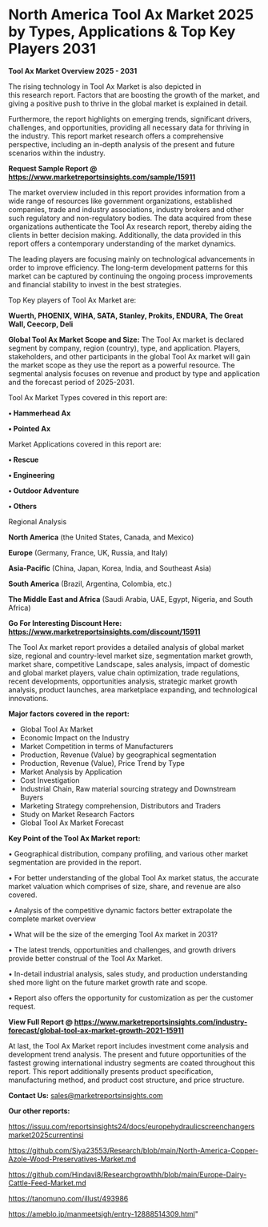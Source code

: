 # North America Tool Ax Market 2025 by Types, Applications & Top Key Players 2031

<Strong> Tool Ax Market Overview 2025 - 2031</strong>

The rising technology in Tool Ax Market is also depicted in this research report. Factors that are boosting the growth of the market, and giving a positive push to thrive in the global market is explained in detail.

Furthermore, the report highlights on emerging trends, significant drivers, challenges, and opportunities, providing all necessary data for thriving in the industry. This report market research offers a comprehensive perspective, including an in-depth analysis of the present and future scenarios within the industry.

<strong>Request Sample Report @ <a href=https://www.marketreportsinsights.com/sample/15911>https://www.marketreportsinsights.com/sample/15911</a></strong>

The market overview included in this report provides information from a wide range of resources like government organizations, established companies, trade and industry associations, industry brokers and other such regulatory and non-regulatory bodies. The data acquired from these organizations authenticate the Tool Ax research report, thereby aiding the clients in better decision making. Additionally, the data provided in this report offers a contemporary understanding of the market dynamics.

The leading players are focusing mainly on technological advancements in order to improve efficiency. The long-term development patterns for this market can be captured by continuing the ongoing process improvements and financial stability to invest in the best strategies.

Top Key players of Tool Ax Market are:

<strong>Wuerth, PHOENIX, WIHA, SATA, Stanley, Prokits, ENDURA, The Great Wall, Ceecorp, Deli</strong>

<strong><b>Global Tool Ax Market Scope and Size:</b></strong>
The Tool Ax market is declared segment by company, region (country), type, and application. Players, stakeholders, and other participants in the global Tool Ax market will gain the market scope as they use the report as a powerful resource. The segmental analysis focuses on revenue and product by type and application and the forecast period of 2025-2031.

Tool Ax Market Types covered in this report are:

<strong>• Hammerhead Ax

• Pointed Ax</strong>

Market Applications covered in this report are:

<strong>• Rescue

• Engineering

• Outdoor Adventure

• Others</strong> 

Regional Analysis

<strong>North America</strong> (the United States, Canada, and Mexico)

<strong>Europe</strong> (Germany, France, UK, Russia, and Italy)

<strong>Asia-Pacific</strong> (China, Japan, Korea, India, and Southeast Asia)

<strong>South America</strong> (Brazil, Argentina, Colombia, etc.)

<strong>The Middle East and Africa</strong> (Saudi Arabia, UAE, Egypt, Nigeria, and South Africa)

<strong>Go For Interesting Discount Here: <a href=https://www.marketreportsinsights.com/discount/15911>https://www.marketreportsinsights.com/discount/15911</a></strong>

The Tool Ax market report provides a detailed analysis of global market size, regional and country-level market size, segmentation market growth, market share, competitive Landscape, sales analysis, impact of domestic and global market players, value chain optimization, trade regulations, recent developments, opportunities analysis, strategic market growth analysis, product launches, area marketplace expanding, and technological innovations.

<strong><b>Major factors covered in the report:</b></strong>
<ul>
  <li>Global Tool Ax Market </li>
  <li>Economic Impact on the Industry</li>
  <li>Market Competition in terms of Manufacturers</li>
  <li>Production, Revenue (Value) by geographical segmentation</li>
  <li>Production, Revenue (Value), Price Trend by Type</li>
  <li>Market Analysis by Application</li>
  <li>Cost Investigation</li>
  <li>Industrial Chain, Raw material sourcing strategy and Downstream Buyers</li>
  <li>Marketing Strategy comprehension, Distributors and Traders</li>
  <li>Study on Market Research Factors</li>
  <li>Global Tool Ax Market Forecast</li>
</ul>

<strong><b>Key Point of the Tool Ax Market report:</b></strong>

• Geographical distribution, company profiling, and various other market segmentation are provided in the report.

• For better understanding of the global Tool Ax market status, the accurate market valuation which comprises of size, share, and revenue are also covered.

• Analysis of the competitive dynamic factors better extrapolate the complete market overview

• What will be the size of the emerging Tool Ax market in 2031?

• The latest trends, opportunities and challenges, and growth drivers provide better construal of the Tool Ax Market.

• In-detail industrial analysis, sales study, and production understanding shed more light on the future market growth rate and scope.

• Report also offers the opportunity for customization as per the customer request.

<strong><b>View Full Report @ <a href=https://www.marketreportsinsights.com/industry-forecast/global-tool-ax-market-growth-2021-15911>https://www.marketreportsinsights.com/industry-forecast/global-tool-ax-market-growth-2021-15911</a></b></strong>


At last, the Tool Ax Market report includes investment come analysis and development trend analysis. The present and future opportunities of the fastest growing international industry segments are coated throughout this report. This report additionally presents product specification, manufacturing method, and product cost structure, and price structure.

<strong>Contact Us:</strong>
sales@marketreportsinsights.com

<strong>Our other reports:</strong>

<a href=https://issuu.com/reportsinsights24/docs/europehydraulicscreenchangersmarket2025currentinsi>https://issuu.com/reportsinsights24/docs/europehydraulicscreenchangersmarket2025currentinsi</a>

<a href=https://github.com/Siya23553/Research/blob/main/North-America-Copper-Azole-Wood-Preservatives-Market.md>https://github.com/Siya23553/Research/blob/main/North-America-Copper-Azole-Wood-Preservatives-Market.md</a>

<a href=https://github.com/Hindavi8/Researchgrowthh/blob/main/Europe-Dairy-Cattle-Feed-Market.md>https://github.com/Hindavi8/Researchgrowthh/blob/main/Europe-Dairy-Cattle-Feed-Market.md</a>

<a href=https://tanomuno.com/illust/493986>https://tanomuno.com/illust/493986</a>

<a href=https://ameblo.jp/manmeetsigh/entry-12888514309.html>https://ameblo.jp/manmeetsigh/entry-12888514309.html</a>"

